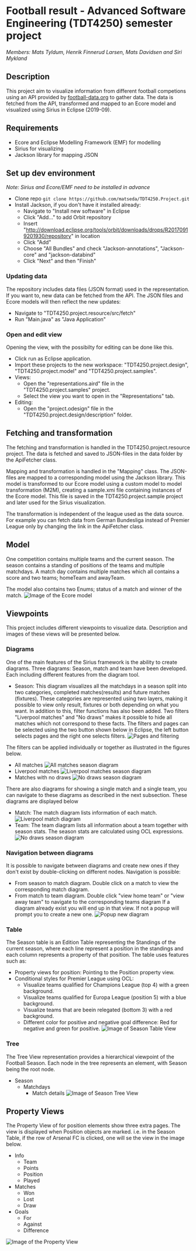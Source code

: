# Football result - Advanced Software Engineering (TDT4250) semester project

_Members: Mats Tyldum, Henrik Finnerud Larsen, Mats Davidsen and Siri Mykland_

## Description

This project aim to visualize information from different football competions using an API provided by [football-data.org](https://www.football-data.org/) to gather data. The data is fetched from the API, transformed and mapped to an Ecore model and
visualized using Sirius in Eclipse (2019-09).

## Requirements

- Ecore and Eclipse Modelling Framework (EMF) for modelling
- Sirius for visualizing
- Jackson library for mapping JSON

## Set up dev environment

_Note: Sirius and Ecore/EMF need to be installed in advance_

- Clone repo `git clone https://github.com/matseda/TDT4250.Project.git`
- Install Jackson, if you don't have it installed already:
  - Navigate to "Install new software" in Eclipse
  - Click "Add..." to add Orbit repository
  - Insert "http://download.eclipse.org/tools/orbit/downloads/drops/R20170919201930/repository" in location
  - Click "Add"
  - Choose "All Bundles" and check "Jackson-annotations", "Jackson-core" and "jackson-databind"
  - Click "Next" and then "Finish"

### Updating data

The repository includes data files (JSON format) used in the representation. If you want to, new data can be fetched from the API. The JSON files and Ecore models will then reflect the new updates:

- Navigate to "TDT4250.project.resource/src/fetch"
- Run "Main.java" as "Java Application"

### Open and edit view

Opening the view, with the possibilty for editing can be done like this.

- Click run as Eclipse application.
- Import these projects to the new workspace: "TDT4250.project.design", "TDT4250.project.model" and "TDT4250.project.samples".
- Views:
  - Open the "representations.aird" file in the "TDT4250.project.samples" project.
  - Select the view you want to open in the "Representations" tab.
- Editing:
  - Open the "project.odesign" file in the "TDT4250.project.design/description" folder.

## Fetching and transformation
The fetching and transformation is handled in the TDT4250.project.resource project. The data is fetched and saved to JSON-files in the data folder by the ApiFetcher class. 

Mapping and transformation is handled in the "Mapping" class. The JSON-files are mapped to a corresponding model using the Jackson library. This model is transformed to our Ecore model using a custom model to model transformation (M2M), creating a sample.xmi file containing instances of the Ecore model. This file is saved in the TDT4250.project.sample project and later used for the Sirius visualization.

The transformation is independent of the league used as the data source. For example you can fetch data from German Bundesliga instead of Premier League only by changing the link in the ApiFetcher class.

## Model
One competition contains multiple teams and the current season. 
The season contains a standing of positions of the teams and multiple matchdays. A match day contains multiple matches which all contains a score and two teams; homeTeam and awayTeam. 

The model also contains two Enums; status of a match and winner of the match.
![Image of the Ecore model](https://github.com/matseda/TDT4250.Project/blob/master/images/Model_diagram.png)

## Viewpoints
This project includes different viewpoints to visualize data. Description and images of these views will be presented below.

### Diagrams
One of the main features of the Sirius framework is the ability to create diagrams. Three diagrams: Season, match and team have been developed. Each including different features from the diagram tool.

- Season: This diagram visualizes all the matchdays in a season split into two categories, completed matches(results) and future matches (fixtures). These categories are represented using two layers, making it possible to view only result, fixtures or both depending on what you want. In addition to this, filter functions has also been added. Two filters "Liverpool matches" and "No draws" makes it possible to hide all matches which not correspond to these facts. The filters and pages can be selected using the two button shown below in Eclipse, the left button selects pages and the right one selects filters.
![Pages and filtering](./images/Filter_layer_buttons.png)

The filters can be applied individually or together as illustrated in the figures below.
  - All matches ![All matches season diagram](./images/Season_view.png)
  - Liverpool matches ![Liverpool matches season diagram](./images/Season_liverpool_view.png)
  - Matches with no draws ![No draws season diagram](./images/Season_no_draws_view.png)
  
There are also diagrams for showing a single match and a single team, you can navigate to these diagrams as described in the next subsection. These diagrams are displayed below
- Match: The match diagram lists information of each match.
  ![Liverpool match diagram](./images/Matches_Liverpool_view.png)
- Team: The team diagram lists all information about a team together with season stats. The season stats are calculated using OCL expressions.
  ![No draws season diagram](./images/Liverpool_team_view.png)

### Navigation between diagrams
It is possible to navigate between diagrams and create new ones if they don't exist by double-clicking on different nodes. Navigation is possible:
- From season to match diagram. Double click on a match to view the corresponding match diagram.
- From match to team diagram. Double click "view home team" or "view away team" to navigate to the corresponding teams diagram
If a diagram already exist you will end up in that view. If not a popup will prompt you to create a new one.
![Popup new diagram](./images/New_diagram_popup.png)

### Table
The Season table is an Edition Table representing the Standings of the current season, where each line represent a position in the standings and each column represents a property of that position. The table uses features such as:
- Property views for position: Pointing to the Position property view.
- Conditional styles for Premier League using OCL:
    - Visualize teams qualified for Champions League (top 4) with a green background. 
    - Visualize teams qualified for Europa League (position 5) with a blue background.
    - Visualize teams that are beein relegated (bottom 3) with a red background.
    - Different color for positive and negative goal difference: Red for negative and green for positive.
![Image of Season Table View](./images/Table_view.png)

### Tree
The Tree View representation provides a hierarchical viewpoint of the Football Season. Each node in the tree represents an element, with Season being the root node. 
- Season
  - Matchdays
    - Match details
![Image of Season Tree View](./images/Tree_view.png)

## Property Views 
The Property View of for position elements show three extra pages. The view is displayed when Position objects are marked.
i.e. in the Season Table, if the row of Arsenal FC is clicked, one will se the view in the image below.
- Info
  - Team
  - Points
  - Position
  - Played
- Matches
  - Won
  - Lost
  - Draw
- Goals
  - For
  - Against
  - Difference

![Image of the Property View](./images/Arsenal_property_view.png)


